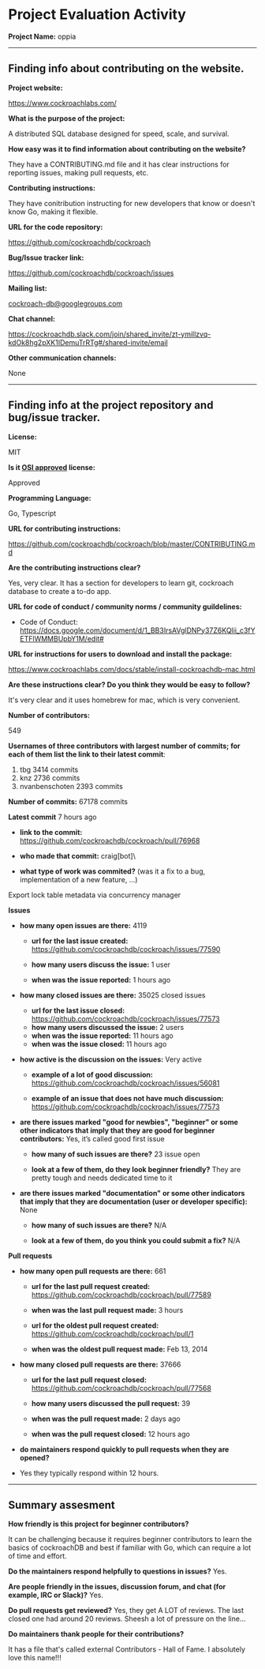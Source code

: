 # Project Evaluation Activity

**Project Name:** oppia

---

## Finding info about contributing on the website.

**Project website:**

https://www.cockroachlabs.com/

**What is the purpose of the project:**

A distributed SQL database designed for speed, scale, and survival.

**How easy was it to find information about contributing on the website?**

They have a CONTRIBUTING.md file and it has clear instructions for reporting issues, making pull requests, etc.

**Contributing instructions:**

They have conitribution instructing for new developers that know or doesn't know Go, making it flexible.

**URL for the code repository:**

https://github.com/cockroachdb/cockroach

**Bug/Issue tracker link:**

https://github.com/cockroachdb/cockroach/issues

**Mailing list:**

cockroach-db@googlegroups.com

**Chat channel:**

https://cockroachdb.slack.com/join/shared_invite/zt-ymillzvq-kdOk8hg2pXK1IDemuTrRTg#/shared-invite/email

**Other communication channels:**

None

---

## Finding info at the project repository and bug/issue tracker.

**License:**

MIT

**Is it [OSI approved](https://opensource.org/licenses/alphabetical) license:**

Approved

**Programming Language:**

Go, Typescript

**URL for contributing instructions:**

https://github.com/cockroachdb/cockroach/blob/master/CONTRIBUTING.md

**Are the contributing instructions clear?**

Yes, very clear. It has a section for developers to learn git, cockroach database to create a to-do app.

**URL for code of conduct / community norms / community guildelines:**

- Code of Conduct: https://docs.google.com/document/d/1_BB3IrsAVglDNPy37Z6KQlii_c3fYETFlWMMBUpbY1M/edit#

**URL for instructions for users to download and install the package:**

https://www.cockroachlabs.com/docs/stable/install-cockroachdb-mac.html

**Are these instructions clear? Do you think they would be easy to follow?**

It's very clear and it uses homebrew for mac, which is very convenient.

**Number of contributors:**

549

**Usernames of three contributors with largest number of commits; for
each of them list the link to their latest commit**:

1. tbg 3414 commits
2. knz 2736 commits
3. nvanbenschoten 2393 commits

**Number of commits:** 67178 commits

**Latest commit** 7 hours ago

- **link to the commit:** https://github.com/cockroachdb/cockroach/pull/76968

- **who made that commit:** craig\[bot]\

- **what type of work was commited?** (was it a fix to a bug, implementation of a new feature, ...)

Export lock table metadata via concurrency manager

**Issues**

- **how many open issues are there:** 4119

  - **url for the last issue created:** https://github.com/cockroachdb/cockroach/issues/77590

  - **how many users discuss the issue:** 1 user
  - **when was the issue reported:** 1 hours ago

- **how many closed issues are there:** 35025 closed issues

  - **url for the last issue closed:** https://github.com/cockroachdb/cockroach/issues/77573
  - **how many users discussed the issue:** 2 users
  - **when was the issue reported:** 11 hours ago
  - **when was the issue closed:** 11 hours ago

- **how active is the discussion on the issues:** Very active

  - **example of a lot of good discussion:** https://github.com/cockroachdb/cockroach/issues/56081

  - **example of an issue that does not have much discussion:** https://github.com/cockroachdb/cockroach/issues/77573

- **are there issues marked "good for newbies", "beginner" or some other indicators that imply that they are good for beginner contributors:** Yes, it’s called good first issue

  - **how many of such issues are there?** 23 issue open

  - **look at a few of them, do they look beginner friendly?** They are pretty tough and needs dedicated time to it

- **are there issues marked "documentation" or some other indicators that imply that they are documentation (user or developer specific):** None

  - **how many of such issues are there?** N/A

  - **look at a few of them, do you think you could submit a fix?** N/A

**Pull requests**

- **how many open pull requests are there:** 661

  - **url for the last pull request created:** https://github.com/cockroachdb/cockroach/pull/77589

  - **when was the last pull request made:** 3 hours

  - **url for the oldest pull request created:** https://github.com/cockroachdb/cockroach/pull/1

  - **when was the oldest pull request made:** Feb 13, 2014

- **how many closed pull requests are there:** 37666

  - **url for the last pull request closed:** https://github.com/cockroachdb/cockroach/pull/77568

  - **how many users discussed the pull request:** 39

  - **when was the pull request made:** 2 days ago

  - **when was the pull request closed:** 12 hours ago

- **do maintainers respond quickly to pull requests when they are opened?**
- Yes they typically respond within 12 hours.

---

## Summary assesment

**How friendly is this project for beginner contributors?**

It can be challenging because it requires beginner contributors to learn the basics of cockroachDB and best if familiar with Go, which can require a lot of time and effort.

**Do the maintainers respond helpfully to questions in issues?**
Yes.

**Are people friendly in the issues, discussion forum, and chat (for example, IRC or Slack)?**
Yes.

**Do pull requests get reviewed?** Yes, they get A LOT of reviews. The last closed one had around 20 reviews. Sheesh a lot of pressure on the line...

**Do maintainers thank people for their contributions?**

It has a file that's called external Contributors - Hall of Fame. I absolutely love this name!!!
